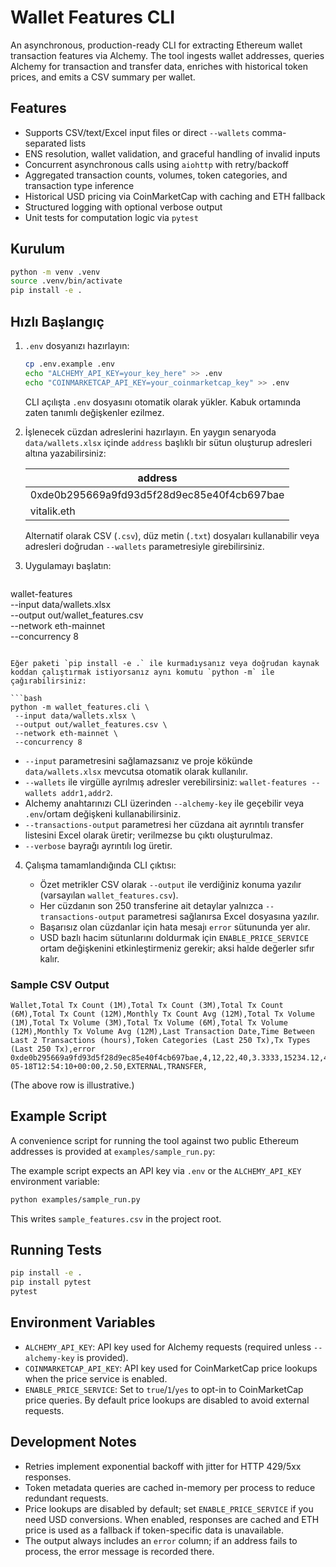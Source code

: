 # Wallet Features CLI

An asynchronous, production-ready CLI for extracting Ethereum wallet transaction features via Alchemy. The tool ingests wallet addresses, queries Alchemy for transaction and transfer data, enriches with historical token prices, and emits a CSV summary per wallet.

## Features

- Supports CSV/text/Excel input files or direct `--wallets` comma-separated lists
- ENS resolution, wallet validation, and graceful handling of invalid inputs
- Concurrent asynchronous calls using `aiohttp` with retry/backoff
- Aggregated transaction counts, volumes, token categories, and transaction type inference
- Historical USD pricing via CoinMarketCap with caching and ETH fallback
- Structured logging with optional verbose output
- Unit tests for computation logic via `pytest`

## Kurulum

```bash
python -m venv .venv
source .venv/bin/activate
pip install -e .
```

## Hızlı Başlangıç

1. `.env` dosyanızı hazırlayın:

   ```bash
   cp .env.example .env
   echo "ALCHEMY_API_KEY=your_key_here" >> .env
   echo "COINMARKETCAP_API_KEY=your_coinmarketcap_key" >> .env
   ```

   CLI açılışta `.env` dosyasını otomatik olarak yükler. Kabuk ortamında zaten tanımlı değişkenler ezilmez.

2. İşlenecek cüzdan adreslerini hazırlayın. En yaygın senaryoda `data/wallets.xlsx` içinde `address` başlıklı bir sütun oluşturup adresleri altına yazabilirsiniz:

   | address                        |
   | ----------------------------- |
   | 0xde0b295669a9fd93d5f28d9ec85e40f4cb697bae |
   | vitalik.eth                    |

   Alternatif olarak CSV (`.csv`), düz metin (`.txt`) dosyaları kullanabilir veya adresleri doğrudan `--wallets` parametresiyle girebilirsiniz.

3. Uygulamayı başlatın:

   ```bash
  wallet-features \
    --input data/wallets.xlsx \
    --output out/wallet_features.csv \
    --network eth-mainnet \
    --concurrency 8
   ```

   Eğer paketi `pip install -e .` ile kurmadıysanız veya doğrudan kaynak koddan çalıştırmak istiyorsanız aynı komutu `python -m` ile çağırabilirsiniz:

   ```bash
  python -m wallet_features.cli \
    --input data/wallets.xlsx \
    --output out/wallet_features.csv \
    --network eth-mainnet \
    --concurrency 8
   ```

   - `--input` parametresini sağlamazsanız ve proje kökünde `data/wallets.xlsx` mevcutsa otomatik olarak kullanılır.
   - `--wallets` ile virgülle ayrılmış adresler verebilirsiniz: `wallet-features --wallets addr1,addr2`.
   - Alchemy anahtarınızı CLI üzerinden `--alchemy-key` ile geçebilir veya `.env`/ortam değişkeni kullanabilirsiniz.
   - `--transactions-output` parametresi her cüzdana ait ayrıntılı transfer listesini Excel olarak üretir; verilmezse bu çıktı oluşturulmaz.
   - `--verbose` bayrağı ayrıntılı log üretir.

4. Çalışma tamamlandığında CLI çıktısı:

   - Özet metrikler CSV olarak `--output` ile verdiğiniz konuma yazılır (varsayılan `wallet_features.csv`).
   - Her cüzdanın son 250 transferine ait detaylar yalnızca `--transactions-output` parametresi sağlanırsa Excel dosyasına yazılır.
   - Başarısız olan cüzdanlar için hata mesajı `error` sütununda yer alır.
   - USD bazlı hacim sütunlarını doldurmak için `ENABLE_PRICE_SERVICE` ortam değişkenini etkinleştirmeniz gerekir; aksi halde değerler sıfır kalır.

### Sample CSV Output

```
Wallet,Total Tx Count (1M),Total Tx Count (3M),Total Tx Count (6M),Total Tx Count (12M),Monthly Tx Count Avg (12M),Total Tx Volume (1M),Total Tx Volume (3M),Total Tx Volume (6M),Total Tx Volume (12M),Monthly Tx Volume Avg (12M),Last Transaction Date,Time Between Last 2 Transactions (hours),Token Categories (Last 250 Tx),Tx Types (Last 250 Tx),error
0xde0b295669a9fd93d5f28d9ec85e40f4cb697bae,4,12,22,40,3.3333,15234.12,45012.85,80021.44,145000.75,12083.3958,2024-05-18T12:54:10+00:00,2.50,EXTERNAL,TRANSFER,
```

(The above row is illustrative.)

## Example Script

A convenience script for running the tool against two public Ethereum addresses is provided at `examples/sample_run.py`:

The example script expects an API key via `.env` or the `ALCHEMY_API_KEY` environment variable:

```bash
python examples/sample_run.py
```

This writes `sample_features.csv` in the project root.

## Running Tests

```bash
pip install -e .
pip install pytest
pytest
```

## Environment Variables

- `ALCHEMY_API_KEY`: API key used for Alchemy requests (required unless `--alchemy-key` is provided).
- `COINMARKETCAP_API_KEY`: API key used for CoinMarketCap price lookups when the price service is enabled.
- `ENABLE_PRICE_SERVICE`: Set to `true`/`1`/`yes` to opt-in to CoinMarketCap price queries. By default price lookups are disabled to avoid external requests.

## Development Notes

- Retries implement exponential backoff with jitter for HTTP 429/5xx responses.
- Token metadata queries are cached in-memory per process to reduce redundant requests.
- Price lookups are disabled by default; set `ENABLE_PRICE_SERVICE` if you need USD conversions. When enabled, responses are cached and ETH price is used as a fallback if token-specific data is unavailable.
- The output always includes an `error` column; if an address fails to process, the error message is recorded there.
